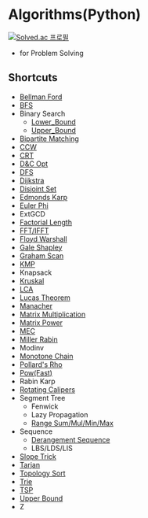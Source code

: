# Algorithms(Python)
[![Solved.ac 프로필](http://mazassumnida.wtf/api/generate_badge?boj=snapflip20)](https://solved.ac/snapflip20)
* for Problem Solving

## Shortcuts
* [Bellman Ford](https://github.com/SnapFlip20/Algorithms/blob/master/Graph/Bellman_Ford.py)
* [BFS](https://github.com/SnapFlip20/Algorithms/blob/master/Graph/Breadth_First_Search(BFS).py)
* Binary Search
    * [Lower_Bound](https://github.com/SnapFlip20/Algorithms/blob/master/Sorting-Searching/Lower_Bound.py)
    * [Upper_Bound](https://github.com/SnapFlip20/Algorithms/blob/master/Sorting-Searching/Upper_Bound.py)
* [Bipartite Matching](https://github.com/SnapFlip20/Algorithms/blob/master/Graph/Bipartite_Matching.py)
* [CCW](https://github.com/SnapFlip20/Algorithms/blob/master/Math/CCW.py)
* [CRT](https://github.com/SnapFlip20/Algorithms/blob/master/Math/Chinese_Remainder_Theorem.py)
* [D&C Opt](https://github.com/SnapFlip20/Algorithms/blob/master/Optimization/Divide%20And%20Conquer%20Optimization.py)
* [DFS](https://github.com/SnapFlip20/Algorithms/blob/master/Graph/Depth_First_Search(DFS).py)
* [Dijkstra](https://github.com/SnapFlip20/Algorithms/blob/master/Graph/Dijkstra.py)
* [Disjoint Set](https://github.com/SnapFlip20/Algorithms/blob/master/Graph/Union%20Find.py)
* [Edmonds Karp](https://github.com/SnapFlip20/Algorithms/blob/master/Graph/Edmonds%20Karp.py)
* [Euler Phi](https://github.com/SnapFlip20/Algorithms/blob/master/Math/Euler_Phi_Function.py)
* ExtGCD
* [Factorial Length](https://github.com/SnapFlip20/Algorithms/blob/master/Math/Factorial_Length.py)
* [FFT/IFFT](https://github.com/SnapFlip20/Algorithms/blob/master/Math/Cooley_Tukey.py)
* [Floyd Warshall](https://github.com/SnapFlip20/Algorithms/blob/master/Graph/Floyd_Warshall.py)
* [Gale Shapley](https://github.com/SnapFlip20/Algorithms/blob/master/Graph/Gale_Shapley.py)
* [Graham Scan](https://github.com/SnapFlip20/Algorithms/blob/master/Math/Graham_Scan.py)
* [KMP](https://github.com/SnapFlip20/Algorithms/blob/master/String/KMP.py)
* Knapsack
* [Kruskal](https://github.com/SnapFlip20/Algorithms/blob/master/Graph/Kruskal.py)
* [LCA](https://github.com/SnapFlip20/Algorithms/blob/master/Graph/Lowest%20Common%20Ancestor(LCA).py)
* [Lucas Theorem](https://github.com/SnapFlip20/Algorithms/blob/master/Math/Lucas_Theorem.py)
* [Manacher](https://github.com/SnapFlip20/Algorithms/blob/master/String/Manacher.py)
* [Matrix Multiplication](https://github.com/SnapFlip20/Algorithms/blob/master/Math/Matrix_Multiplication.py)
* [Matrix Power](https://github.com/SnapFlip20/Algorithms/blob/master/Math/Matrix_Power.py)
* [MEC](https://github.com/SnapFlip20/Algorithms/blob/master/Math/Minimum_Enclosing_Circle.py)
* [Miller Rabin](https://github.com/SnapFlip20/Algorithms/blob/master/Math/Miller_Rabin_Primality_Test.py)
* Modinv
* [Monotone Chain](https://github.com/SnapFlip20/Algorithms/blob/master/Math/Monotone_Chain.py)
* [Pollard's Rho](https://github.com/SnapFlip20/Algorithms/blob/master/Math/Pollard's_Rho.py)
* [Pow(Fast)](https://github.com/SnapFlip20/Algorithms/blob/master/Math/Fast_pow.py)
* Rabin Karp
* [Rotating Calipers](https://github.com/SnapFlip20/Algorithms/blob/master/Math/Rotating_Calipers.py)
* Segment Tree
    * Fenwick
    * Lazy Propagation
    * [Range Sum/Mul/Min/Max](https://github.com/SnapFlip20/Algorithms/blob/master/Graph/Segment_Tree.py)
* Sequence
    * [Derangement Sequence](https://github.com/SnapFlip20/Algorithms/blob/master/Math/Derangement_Sequence.py)
    * LBS/LDS/LIS
* [Slope Trick](https://github.com/SnapFlip20/Algorithms/blob/master/Optimization/Slope%20Trick.py)
* [Tarjan](https://github.com/SnapFlip20/Algorithms/blob/master/Graph/Tarjan.py)
* [Topology Sort](https://github.com/SnapFlip20/Algorithms/blob/master/Graph/Topology%20Sort.py)
* [Trie](https://github.com/SnapFlip20/Algorithms/blob/master/String/Trie.py)
* [TSP](https://github.com/SnapFlip20/Algorithms/blob/master/Optimization/TSP.py)
* [Upper Bound](https://github.com/SnapFlip20/Algorithms/blob/master/Sorting-Searching/Upper_Bound.py)
* Z
